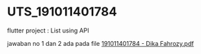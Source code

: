 # UTS_191011401784

flutter project : List using API

jawaban no 1 dan 2 ada pada file [191011401784 - Dika Fahrozy.pdf](https://raw.githubusercontent.com/Dika-fahrozy/UAS_191011401784/main/191011401784%20-%20Dika%20Fahrozy.pdf)
